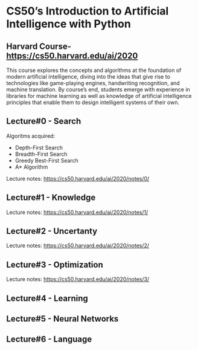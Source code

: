 # CS50’s Introduction to Artificial Intelligence with Python
## Harvard Course-https://cs50.harvard.edu/ai/2020

This course explores the concepts and algorithms at the foundation of modern artificial intelligence, diving into the ideas that give rise to technologies like game-playing engines, handwriting recognition, and machine translation. By course’s end, students emerge with experience in libraries for machine learning as well as knowledge of artificial intelligence principles that enable them to design intelligent systems of their own.

## Lecture#0 - Search
Algoritms acquired:
* Depth-First Search
* Breadth-First Search
* Greedy Best-First Search
* A* Algorithm

Lecture notes:
https://cs50.harvard.edu/ai/2020/notes/0/
## Lecture#1 - Knowledge
Lecture notes:
https://cs50.harvard.edu/ai/2020/notes/1/
## Lecture#2 - Uncertanty
Lecture notes:
https://cs50.harvard.edu/ai/2020/notes/2/
## Lecture#3 - Optimization
Lecture notes:
https://cs50.harvard.edu/ai/2020/notes/3/
## Lecture#4 - Learning
## Lecture#5 - Neural Networks
## Lecture#6 - Language
